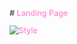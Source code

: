 #<font color="ff71ce"> Landing Page

![Style](https://media.giphy.com/media/1oJlW0SGaIoqliX1bJ/source.gif)
